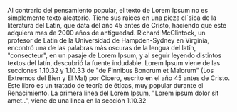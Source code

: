 Al contrario del pensamiento popular, el texto de Lorem Ipsum no es simplemente texto aleatorio. Tiene sus raices en una pieza cl´sica de la literatura del Latin, que data del año 45 
antes de Cristo, haciendo que este adquiera mas de 2000 años de antiguedad. Richard McClintock, un profesor de Latin de la Universidad de Hampden-Sydney en Virginia, encontró una de 
las palabras más oscuras de la lengua del latín, "consecteur", en un pasaje de Lorem Ipsum, y al seguir leyendo distintos textos del latín, descubrió la fuente indudable. Lorem Ipsum 
viene de las secciones 1.10.32 y 1.10.33 de "de Finnibus Bonorum et Malorum" (Los Extremos del Bien y El Mal) por Cicero, escrito en el año 45 antes de Cristo. Este libro es un 
tratado de teoría de éticas, muy popular durante el Renacimiento. La primera linea del Lorem Ipsum, "Lorem ipsum dolor sit amet..", viene de una linea en la sección 1.10.32